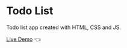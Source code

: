 # Todo List

Todo list app created with HTML, CSS and JS.

[Live Demo](https://michalosman.github.io/todo-list/) :point_left:
